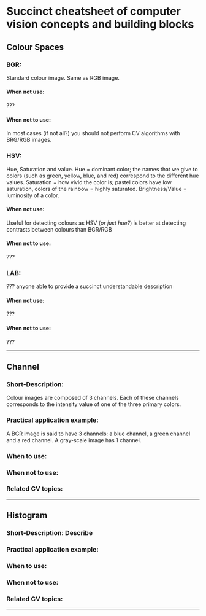 # Succinct cheatsheet of computer vision concepts and building blocks

## Colour Spaces
  ### BGR: 
  Standard colour image. Same as RGB image. 
  #### When not use:
  ???
  #### When not to use:
  In most cases (if not all?) you should not perform CV algorithms with BRG/RGB images.
  
  ### HSV:
  Hue, Saturation and value. Hue = dominant color; the names that we give to colors (such as green, yellow, blue, and red) correspond to the different hue values. Saturation = how vivid the color is; pastel colors have low saturation, colors of the rainbow = highly saturated. Brightness/Value = luminosity of a color.
  #### When not use:
  Useful for detecting colours as HSV (*or just hue?*) is better at detecting contrasts between colours than BGR/RGB
  #### When not to use:
  ???
  
  ### LAB:
  ??? anyone able to provide a succinct understandable description 
  #### When not use:
  ???
  #### When not to use:
  ???
  
---

## Channel
  ### Short-Description: 
  Colour images are composed of 3 channels. Each of these channels corresponds to the intensity value of one of the three primary colors. 
  ### Practical application example: 
  A BGR image is said to have 3 channels: a blue channel, a green channel and a red channel. A gray-scale image has 1 channel.
  ### When to use: 
  ### When not to use: 
  ### Related CV topics: 
  
---

## Histogram
  ### Short-Description: Describe 
  ### Practical application example: 
  ### When to use: 
  ### When not to use: 
  ### Related CV topics: 

---

